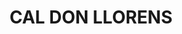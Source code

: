 ---
layout: test
title:  "CAL DON LLORENS"
coordinates:
  - group1:
    - [1.460622659990355, 42.357848342364065]
    - [1.460628488255202, 42.357747866899217]
    - [1.460560020908191, 42.357741106139798]
    - [1.460471572808621, 42.357723228873191]
    - [1.460350280669349, 42.35769114163466]
    - [1.460314704894742, 42.357765766170786]
    - [1.460357251998563, 42.357774265114166]
    - [1.460384726972982, 42.357777972018695]
    - [1.46042108795252, 42.35778638785203]
    - [1.460406389197279, 42.357835424213]
    - [1.460502955116556, 42.357843396903291]
    - [1.460590614672491, 42.357847494788068]
    - [1.460622659990355, 42.357848342364065]
---